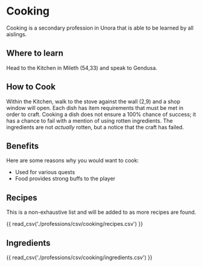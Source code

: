 # Cooking

Cooking is a secondary profession in Unora that is able to be learned by all aislings.

## Where to learn

Head to the Kitchen in Mileth (54,33) and speak to Gendusa.

## How to Cook

Within the Kitchen, walk to the stove against the wall (2,9) and a shop window will open. Each dish has item requirements that must be met in order to craft. Cooking a dish does not ensure a 100% chance of success; it has a chance to fail with a mention of using rotten ingredients. The ingredients are not _actually_ rotten, but a notice that the craft has failed.

## Benefits

Here are some reasons why you would want to cook:

- Used for various quests
- Food provides strong buffs to the player

## Recipes

This is a non-exhaustive list and will be added to as more recipes are found.

{{ read_csv('./professions/csv/cooking/recipes.csv') }}

## Ingredients

{{ read_csv('./professions/csv/cooking/ingredients.csv') }}
